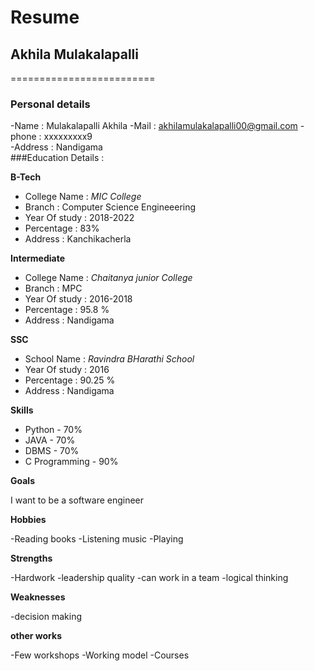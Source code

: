 # Resume

## Akhila Mulakalapalli

=========================

### Personal details

-Name : Mulakalapalli Akhila
-Mail : akhilamulakalapalli00@gmail.com
-phone : xxxxxxxxx9 <br>
-Address : Nandigama <br>
###Education Details :

**B-Tech**

- College Name :  _MIC College_<br>
- Branch : Computer Science Engineeering <br>
- Year Of study : 2018-2022 <br>
- Percentage : 83% <br>
- Address : Kanchikacherla <br>

**Intermediate**

- College Name :  _Chaitanya junior College_<br>
- Branch : MPC <br>
- Year Of study : 2016-2018 <br>
- Percentage : 95.8 %<br>
- Address : Nandigama<br>

**SSC**

- School Name :  _Ravindra BHarathi School_<br>
- Year Of study : 2016 <br>
- Percentage : 90.25 %<br>
- Address : Nandigama <br>

**Skills**

- Python - 70%
- JAVA   - 70%
- DBMS   - 70%
- C Programming - 90%

**Goals**

I want to be a software engineer

**Hobbies**

-Reading books
-Listening  music
-Playing 

**Strengths**

-Hardwork
-leadership quality
-can work in a team
-logical thinking

**Weaknesses**

-decision making

**other works**

-Few workshops
-Working model
-Courses



